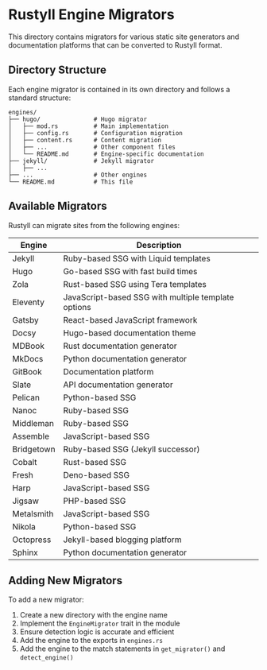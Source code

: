 # Rustyll Engine Migrators

This directory contains migrators for various static site generators and documentation platforms that can be converted to Rustyll format.

## Directory Structure

Each engine migrator is contained in its own directory and follows a standard structure:

```
engines/
├── hugo/               # Hugo migrator
│   ├── mod.rs          # Main implementation
│   ├── config.rs       # Configuration migration 
│   ├── content.rs      # Content migration
│   ├── ...             # Other component files
│   └── README.md       # Engine-specific documentation
├── jekyll/             # Jekyll migrator
│   ├── ...
├── ...                 # Other engines
└── README.md           # This file
```

## Available Migrators

Rustyll can migrate sites from the following engines:

| Engine | Description |
|--------|-------------|
| Jekyll | Ruby-based SSG with Liquid templates |
| Hugo | Go-based SSG with fast build times |
| Zola | Rust-based SSG using Tera templates |
| Eleventy | JavaScript-based SSG with multiple template options |
| Gatsby | React-based JavaScript framework |
| Docsy | Hugo-based documentation theme |
| MDBook | Rust documentation generator |
| MkDocs | Python documentation generator |
| GitBook | Documentation platform |
| Slate | API documentation generator |
| Pelican | Python-based SSG |
| Nanoc | Ruby-based SSG |
| Middleman | Ruby-based SSG |
| Assemble | JavaScript-based SSG |
| Bridgetown | Ruby-based SSG (Jekyll successor) |
| Cobalt | Rust-based SSG |
| Fresh | Deno-based SSG |
| Harp | JavaScript-based SSG |
| Jigsaw | PHP-based SSG |
| Metalsmith | JavaScript-based SSG |
| Nikola | Python-based SSG |
| Octopress | Jekyll-based blogging platform |
| Sphinx | Python documentation generator |

## Adding New Migrators

To add a new migrator:

1. Create a new directory with the engine name
2. Implement the `EngineMigrator` trait in the module
3. Ensure detection logic is accurate and efficient
4. Add the engine to the exports in `engines.rs`
5. Add the engine to the match statements in `get_migrator()` and `detect_engine()` 